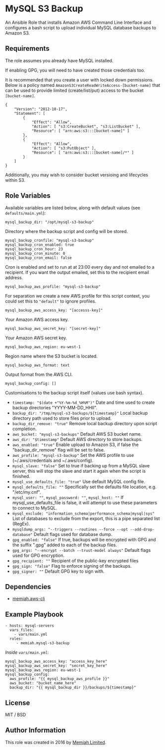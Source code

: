 MySQL S3 Backup
===============

An Ansible Role that installs Amazon AWS Command Line Interface and
configures a bash script to upload individual MySQL database backups
to Amazon S3.

Requirements
------------

The role assumes you already have MySQL installed.

If enabling GPG, you will need to have created those credentials too.

It is recommended that you create a user with locked down permissions.
Below is a policy named `AmazonS3CreateReadWriteAccess-[bucket-name]`
that can be used to provide limited (create/list/put) access to the
bucket `[bucket-name]`.

    {
        "Version": "2012-10-17",
        "Statement": [
            {
                "Effect": "Allow",
                "Action": [ "s3:CreateBucket", "s3:ListBucket" ],
                "Resource": [ "arn:aws:s3:::[bucket-name]" ]
            },
            {
                "Effect": "Allow",
                "Action": [ "s3:PutObject" ],
                "Resource": [ "arn:aws:s3:::[bucket-name]/*" ]
            }
        ]
    }

Additionally, you may wish to consider bucket versioing and lifecycles
within S3.

Role Variables
--------------

Available variables are listed below, along with default values (see 
`defaults/main.yml`):

    mysql_backup_dir: "/opt/mysql-s3-backup"

Directory where the backup script and config will be stored.

    mysql_backup_cronfile: "mysql-s3-backup"
    mysql_backup_cron_enabled: true
    mysql_backup_cron_hour: 23
    mysql_backup_cron_minute: 0
    mysql_backup_cron_email: false

Cron is enabled and set to run at at 23:00 every day and not emailed to
a recipient. If you want the output emailed, set this to the recipient
email address.

    mysql_backup_aws_profile: "mysql-s3-backup"

For separation we create a new AWS profile for this script context, you
could set this to `"default"` to ignore profiles.

    mysql_backup_aws_access_key: "[accesss-key]"
    
Your Amazon AWS access key.

    mysql_backup_aws_secret_key: "[secret-key]"
    
Your Amazon AWS secret key.

    mysql_backup_aws_region: eu-west-1
    
Region name where the S3 bucket is located.

    mysql_backup_aws_format: text

Output format from the AWS CLI.

    mysql_backup_config: []

Customisations to the backup script itself (values use bash syntax).

* `timestamp: "$(date +"%Y-%m-%d_%H%M")"`
  Date and time used to create backup directories "YYYY-MM-DD_HHII".
* `backup_dir: "/tmp/mysql-s3-backups/${timestamp}"`
  Local backup directory path used to store files prior to upload.
* `backup_dir_remove: "true"`
  Remove local backup directory upon script completion.
* `aws_bucket: "mysql-s3-backups"`
  Default AWS S3 bucket name.
* `aws_dir: "$timestamp"`
  Default AWS directory to store backups.
* `aws_enabled: "true"`
  Enable upload to Amazon S3, if false the "backup_dir_remove" flag will be set to false.
* `aws_profile: "mysql-s3-backup"`
  Set the AWS profile to use (~/.aws/credentials and ~/.aws/config).
* `mysql_slave: "false"`
  Set to true if backing up from a MySQL slave server, this will stop the slave and start it again when the script is finished.
* `mysql_use_defaults_file: "true"`
  Use default MySQL config file.
* `mysql_defaults_file: ""`
  Specifically set the defaults file location, e.g. "/etc/my.cnf".
* `mysql_user: ""`, `mysql_password: ""`, `mysql_host: ""`
  If mysql_use_defaults_file is false, it will attempt to use these parameters to connect to MySQL.
* `mysql_exclude: "information_schema|performance_schema|mysql|sys"`
  List of databases to exclude from the export, this is a pipe separated list (RegEx).
* `mysqldump_args: "--triggers --routines --force --opt --add-drop-database"`
  Default flags used for database dump.
* `gpg_enabled: "false"`
  If true, backups will be encrypted with GPG and the suffix ".gpg" added to each of the backup files.
* `gpg_args: "--encrypt --batch --trust-model always"`
  Default flags used for GPG encryption.
* `gpg_recipient: ""`
  Recipient of the public-key encrypted files
* `gpg_sign: "false"`
  Flag to enforce signing of the backups.
* `gpg_signer: ""`
  Default GPG key to sign with.

Dependencies
------------

- [memiah.aws-cli](https://galaxy.ansible.com/memiah/aws-cli/)

Example Playbook
----------------

    - hosts: mysql-servers
      vars_files:
        - vars/main.yml
      roles:
         - memiah.mysql-s3-backup

*Inside `vars/main.yml`*:

    mysql_backup_aws_access_key: "access_key_here"
    mysql_backup_aws_secret_key: "secret_key_here"
    mysql_backup_aws_region: eu-west-1
    mysql_backup_config:
      aws_profile: "{{ mysql_backup_aws_profile }}"
      aws_bucket: "bucket_name_here"
      backup_dir: "{{ mysql_backup_dir }}/backups/${timestamp}"

License
-------

MIT / BSD

Author Information
------------------

This role was created in 2016 by [Memiah Limited](https://github.com/memiah).
